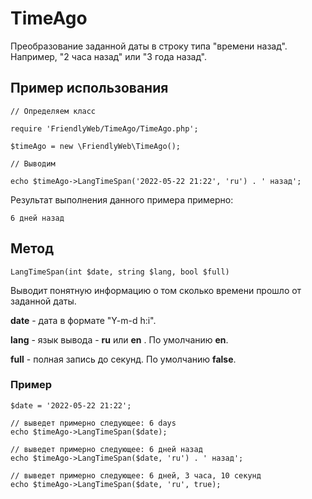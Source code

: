 # TimeAgo

Преобразование заданной даты в строку типа "времени назад". Например, "2 часа назад" или "3 года назад".

## Пример использования

```
// Определяем класс

require 'FriendlyWeb/TimeAgo/TimeAgo.php';

$timeAgo = new \FriendlyWeb\TimeAgo();

// Выводим

echo $timeAgo->LangTimeSpan('2022-05-22 21:22', 'ru') . ' назад';
```

Результат выполнения данного примера примерно:

`6 дней назад`


## Метод

```
LangTimeSpan(int $date, string $lang, bool $full)
```
Выводит понятную информацию о том сколько времени прошло от заданной даты.

__date__ - дата в формате "Y-m-d h:i".

__lang__ - язык вывода - __ru__ или __en__ . По умолчанию __en__.

__full__ - полная запись до секунд. По умолчанию __false__.


### Пример

```
$date = '2022-05-22 21:22';

// выведет примерно следующее: 6 days
echo $timeAgo->LangTimeSpan($date); 

// выведет примерно следующее: 6 дней назад
echo $timeAgo->LangTimeSpan($date, 'ru') . ' назад';

// выведет примерно следующее: 6 дней, 3 часа, 10 секунд
echo $timeAgo->LangTimeSpan($date, 'ru', true);
```

